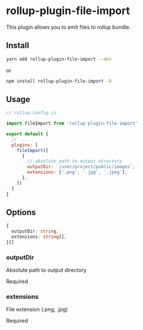 # rollup-plugin-file-import

This plugin allows you to emit files to rollup bundle.

## Install

```bash
yarn add rollup-plugin-file-import --dev
```

or

```bash
npm install rollup-plugin-file-import -D
```

## Usage

```javascript
// rollup.config.js

import fileImport from 'rollup-plugin-file-import'

export default {
  // ...
  plugins: [
    fileImport([
      {
        // absolute path to output directory
        outputDir: `/user/project/public/images`,
        extensions: ['.png', '.jpg', '.jpeg'],
      },
    ])
  ]
}
```

## Options

```typescript
{
  outputDir: string,
  extensions: string[],
}[]
```

### outputDir

Absolute path to output directory

Required

### extensions

File extension (.png, .jpg)

Required
